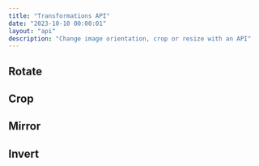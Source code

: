 ```yaml
---
title: "Transformations API"
date: "2023-10-10 00:00:01"
layout: "api"
description: "Change image orientation, crop or resize with an API"
---
```


## Rotate 

## Crop

## Mirror

## Invert
